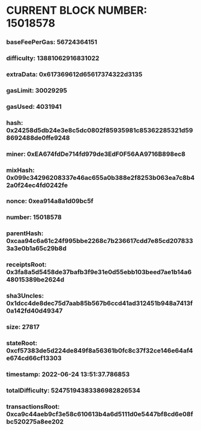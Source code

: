 # CURRENT BLOCK NUMBER: 15018578

### baseFeePerGas: 56724364151
### difficulty: 13881062916831022
### extraData: 0x617369612d65617374322d3135
### gasLimit: 30029295
### gasUsed: 4031941
### hash: 0x24258d5db24e3e8c5dc0802f85935981c85362285321d598692488de0ffe9248
### miner: 0xEA674fdDe714fd979de3EdF0F56AA9716B898ec8
### mixHash: 0x099c34296208337e46ac655a0b388e2f8253b063ea7c8b42a0f24ec4fd0242fe
### nonce: 0xea914a8a1d09bc5f
### number: 15018578
### parentHash: 0xcaa94c6a61c24f995bbe2268c7b236617cdd7e85cd2078333a3e0b1a65c29b8d
### receiptsRoot: 0x3fa8a5d5458de37bafb3f9e31e0d55ebb103beed7ae1b14a648015389be2624d
### sha3Uncles: 0x1dcc4de8dec75d7aab85b567b6ccd41ad312451b948a7413f0a142fd40d49347
### size: 27817
### stateRoot: 0xcf57383de5d224de849f8a56361b0fc8c37f32ce146e64af4e674cd66cf13303
### timestamp: 2022-06-24 13:51:37.786853
### totalDifficulty: 52475194383386982826534
### transactionsRoot: 0xca9c44aeb9cf3e58c610613b4a6d5111d0e5447bf8cd6e08fbc520275a8ee202

